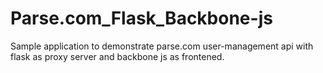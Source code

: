 # Parse.com_Flask_Backbone-js

Sample application to demonstrate parse.com user-management api with flask as proxy server and backbone js as frontened.
